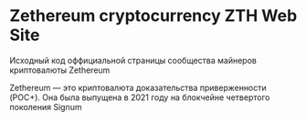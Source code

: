 # Zethereum cryptocurrency ZTH Web Site
Исходный код оффициальной страницы сообщества майнеров криптовалюты Zethereum 

Zethereum — это криптовалюта доказательства приверженности (POC+). Она была выпущена в 2021 году на блокчейне четвертого поколения Signum

